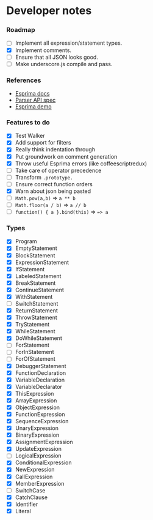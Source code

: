 Developer notes
===============

### Roadmap

 - [ ] Implement all expression/statement types.
 - [x] Implement comments.
 - [ ] Ensure that all JSON looks good.
 - [ ] Make underscore.js compile and pass.

### References

- [Esprima docs]
- [Parser API spec]
- [Esprima demo]

[Esprima docs]: http://esprima.org/doc/index.html#ast
[Parser API spec]: https://developer.mozilla.org/en-US/docs/Mozilla/Projects/SpiderMonkey/Parser_API
[Esprima demo]: http://esprima.org/demo/parse.html# 

### Features to do

 - [x] Test Walker
 - [x] Add support for filters
 - [x] Really think indentation through
 - [x] Put groundwork on comment generation
 - [x] Throw useful Esprima errors (like coffeescriptredux)
 - [ ] Take care of operator precedence
 - [ ] Transform `.prototype.`
 - [ ] Ensure correct function orders
 - [x] Warn about json being pasted
 - [ ] `Math.pow(a,b)` => `a ** b`
 - [ ] `Math.floor(a / b)` => `a // b`
 - [ ] `function() { a }.bind(this)` => `=> a`

### Types

 - [x] Program
 - [x] EmptyStatement
 - [x] BlockStatement
 - [x] ExpressionStatement
 - [x] IfStatement
 - [x] LabeledStatement
 - [x] BreakStatement
 - [x] ContinueStatement
 - [x] WithStatement
 - [ ] SwitchStatement
 - [x] ReturnStatement
 - [x] ThrowStatement
 - [x] TryStatement
 - [x] WhileStatement
 - [x] DoWhileStatement
 - [ ] ForStatement
 - [ ] ForInStatement
 - [ ] ForOfStatement
 - [x] DebuggerStatement
 - [x] FunctionDeclaration
 - [x] VariableDeclaration
 - [x] VariableDeclarator
 - [x] ThisExpression
 - [x] ArrayExpression
 - [x] ObjectExpression
 - [x] FunctionExpression
 - [x] SequenceExpression
 - [x] UnaryExpression
 - [x] BinaryExpression
 - [x] AssignmentExpression
 - [x] UpdateExpression
 - [ ] LogicalExpression
 - [x] ConditionalExpression
 - [x] NewExpression
 - [x] CallExpression
 - [x] MemberExpression
 - [ ] SwitchCase
 - [x] CatchClause
 - [x] Identifier
 - [x] Literal
